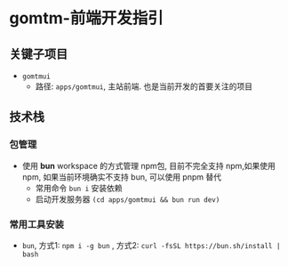 # gomtm-前端开发指引


## 关键子项目

* `gomtmui`
  - 路径: `apps/gomtmui`, 主站前端. 也是当前开发的首要关注的项目


## 技术栈

### 包管理
* 使用 **bun** workspace 的方式管理 npm包, 目前不完全支持 npm,如果使用npm, 如果当前环境确实不支持 bun, 可以使用 pnpm 替代
    - 常用命令 `bun i` 安装依赖
    - 启动开发服务器 `(cd apps/gomtmui && bun run dev)`


### 常用工具安装

* `bun`, 方式1: `npm i -g bun` , 方式2: `curl -fsSL https://bun.sh/install | bash`
